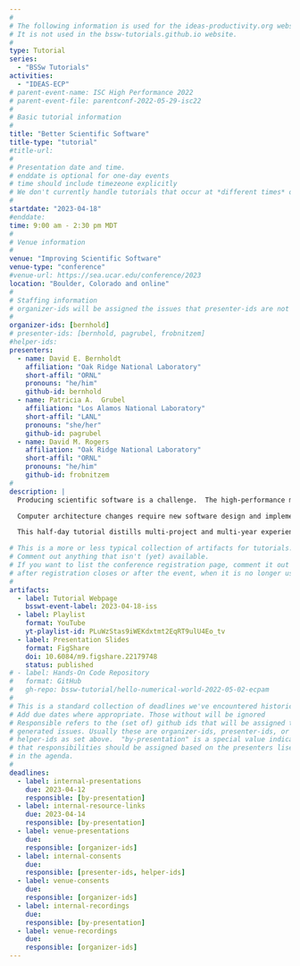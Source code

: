 ```yaml
---
#
# The following information is used for the ideas-productivity.org website only.
# It is not used in the bssw-tutorials.github.io website.
#
type: Tutorial
series:
  - "BSSw Tutorials"
activities:
  - "IDEAS-ECP"
# parent-event-name: ISC High Performance 2022
# parent-event-file: parentconf-2022-05-29-isc22
#
# Basic tutorial information
#
title: "Better Scientific Software"
title-type: "tutorial"
#title-url:
#
# Presentation date and time.
# enddate is optional for one-day events
# time should include timezeone explicitly
# We don't currently handle tutorials that occur at *different times* on multiple days
#
startdate: "2023-04-18"
#enddate:
time: 9:00 am - 2:30 pm MDT
#
# Venue information
#
venue: "Improving Scientific Software"
venue-type: "conference"
#venue-url: https://sea.ucar.edu/conference/2023
location: "Boulder, Colorado and online"
#
# Staffing information
# organizer-ids will be assigned the issues that presenter-ids are not doing, basically
#
organizer-ids: [bernhold]
# presenter-ids: [bernhold, pagrubel, frobnitzem]
#helper-ids:
presenters:
  - name: David E. Bernholdt
    affiliation: "Oak Ridge National Laboratory"
    short-affil: "ORNL"
    pronouns: "he/him"
    github-id: bernhold
  - name: Patricia A.  Grubel
    affiliation: "Los Alamos National Laboratory"
    short-affil: "LANL"
    pronouns: "she/her"
    github-id: pagrubel
  - name: David M. Rogers
    affiliation: "Oak Ridge National Laboratory"
    short-affil: "ORNL"
    pronouns: "he/him"
    github-id: frobnitzem
#
description: |
  Producing scientific software is a challenge.  The high-performance modeling and simulation community, in particular, is dealing with the confluence of disruptive changes in computing architectures and new opportunities (and demands) for greatly improved simulation capabilities, especially through coupling physics and scales.  At the same time, computational science and engineering (CSE), as well as other areas of science, are experiencing increasing focus on scientific reproducibility and software quality.

  Computer architecture changes require new software design and implementation strategies, including significant refactoring of existing code. Reproducibility demands require more rigor across the entire software endeavor. Code coupling requires aggregate team interactions including integration of software processes and practices.  These challenges demand large investments in scientific software development and improved practices.  Focusing on improved developer productivity and software sustainability is both urgent and essential.

  This half-day tutorial distills multi-project and multi-year experience from members of the IDEAS Productivity project and the creators of the BSSw.io community website. The tutorial will provide information about software practices, processes, and tools explicitly tailored for CSE. Topics to be covered include collaborative software development practices (Agile methodologies and tools, git workflows, peer code review), software design and refactoring, testing and continuous integration, and reproducibility. The material will be mostly at the beginner and intermediate levels. There will also be opportunities to discuss topics raised by the audience.

# This is a more or less typical collection of artifacts for tutorials.
# Comment out anything that isn't (yet) available.
# If you want to list the conference registration page, comment it out
# after registration closes or after the event, when it is no longer useful.
#
artifacts:
  - label: Tutorial Webpage
    bsswt-event-label: 2023-04-18-iss
  - label: Playlist
    format: YouTube
    yt-playlist-id: PLuWzStas9iWEKdxtmt2EqRT9ulU4Eo_tv
  - label: Presentation Slides
    format: FigShare
    doi: 10.6084/m9.figshare.22179748
    status: published
# - label: Hands-On Code Repository
#   format: GitHub
#   gh-repo: bssw-tutorial/hello-numerical-world-2022-05-02-ecpam
#
# This is a standard collection of deadlines we've encountered historically
# Add due dates where appropriate. Those without will be ignored
# Responsible refers to the (set of) github ids that will be assigned to
# generated issues. Usually these are organizer-ids, presenter-ids, or
# helper-ids as set above.  "by-presentation" is a special value indicating
# that responsibilities should be assigned based on the presenters liseted
# in the agenda.
#
deadlines:
  - label: internal-presentations
    due: 2023-04-12
    responsible: [by-presentation]
  - label: internal-resource-links
    due: 2023-04-14
    responsible: [by-presentation]
  - label: venue-presentations
    due:
    responsible: [organizer-ids]
  - label: internal-consents
    due:
    responsible: [presenter-ids, helper-ids]
  - label: venue-consents
    due: 
    responsible: [organizer-ids]
  - label: internal-recordings
    due: 
    responsible: [by-presentation]
  - label: venue-recordings
    due: 
    responsible: [organizer-ids]
---
```



